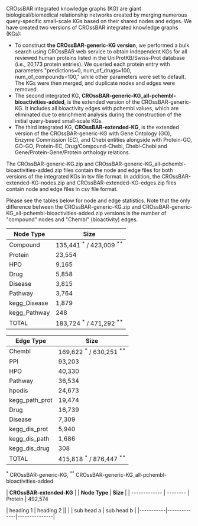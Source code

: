 CROssBAR integrated knowledge graphs (KG) are giant biological/biomedical relationship networks created by merging numerous query-specific small-scale KGs based on their shared nodes and edges. We have created two versions of CROssBAR integrated knowledge graphs (KGs):
- To construct **the CROssBAR-generic-KG version**, we performed a bulk search using CROssBAR web service to obtain independent KGs for all reviewed human proteins listed in the UniProtKB/Swiss-Prot database (i.e., 20,173 protein entries). We queried each protein entry with parameters "predictions=0, num_of_drugs=100, num_of_compounds=100," while other parameters were set to default. The KGs were then merged, and duplicate nodes and edges were removed.
- The second integrated KG, **CROssBAR-generic-KG_all-pchembl-bioactivities-added**, is the extended version of the CROssBAR-generic-KG. It includes all bioactivity edges with pchembl values, which are eliminated due to enrichment analysis during the construction of the initial query-based small-scale KGs.
- The third integrated KG, **CROssBAR-extended-KG**, is the extended version of the CROssBAR-generic-KG with Gene Ontology (GO), Enzyme Commission (EC), and Chebi entities alongside with Protein-GO, GO-GO, Protein-EC, Drug/Compound-Chebi, Chebi-Chebi and Gene/Protein-Gene/Protein orthology relations.

The CROssBAR-generic-KG.zip and CROssBAR-generic-KG_all-pchembl-bioactivities-added.zip files contain the node and edge files for both versions of the integrated KGs in tsv file format. In addition, the CROssBAR-extended-KG-nodes.zip and CROssBAR-extended-KG-edges.zip files contain node and edge files in csv file format.

Please see the tables below for node and edge statistics. Note that the only difference between the CROssBAR-generic-KG.zip and CROssBAR-generic-KG_all-pchembl-bioactivities-added.zip versions is the number of "compound" nodes and "Chembl" (bioactivity) edges.

| **Node Type**	| **Size** |
| ------------- | -------- |  
Compound	| 135,441 <sup>*</sup> / 423,009 <sup>**</sup> 
Protein	| 23,554 
HPO	| 9,165
Drug	| 5,858
Disease	| 3,815
Pathway	| 3,764
kegg_Disease 	| 1,879
kegg_Pathway 	| 248
TOTAL	| 183,724 <sup>*</sup> / 471,292 <sup>**</sup>
</td><td>
  
| **Edge Type**	| **Size** |
| ------------- | -------- | 
Chembl	| 169,622 <sup>*</sup> / 630,251 <sup>**</sup> 
PPI	| 93,203
HPO	| 40,330
Pathway	| 36,534
hpodis	| 24,673
kegg_path_prot	| 19,474
Drug	| 16,739
Disease	| 7,309
kegg_dis_prot	| 5,940
kegg_dis_path	| 1,686
kegg_dis_drug	| 308
TOTAL	| 415,818 <sup>*</sup> / 876,447 <sup>**</sup> 

<sup>*</sup> CROssBAR-generic-KG, <sup>**</sup> CROssBAR-generic-KG_all-pchembl-bioactivities-added

  
| **CROssBAR-extended-KG** |
| **Node Type**	| **Size** |
| ------------- | -------- |
Protein	| 492,574
  
| heading 1 |          heading 2          ||
|           |  sub head a  |  sub head b   |
|-----------|--------------|---------------|
